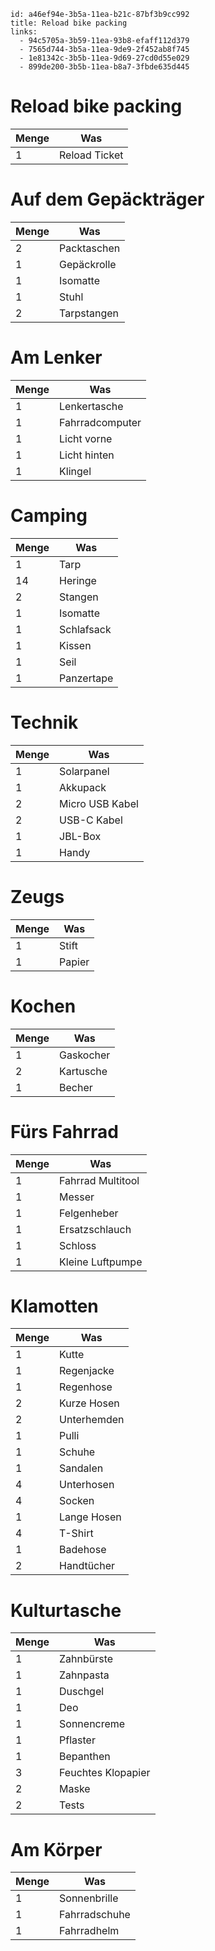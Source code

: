 ```
id: a46ef94e-3b5a-11ea-b21c-87bf3b9cc992
title: Reload bike packing
links:
  - 94c5705a-3b59-11ea-93b8-efaff112d379
  - 7565d744-3b5a-11ea-9de9-2f452ab8f745
  - 1e81342c-3b5b-11ea-9d69-27cd0d55e029
  - 899de200-3b5b-11ea-b8a7-3fbde635d445
```

# Reload bike packing

| Menge | Was           |
| ----- | ------------- |
| 1     | Reload Ticket |

# Auf dem Gepäckträger

| Menge | Was         |
| ----- | ----------- |
| 2     | Packtaschen |
| 1     | Gepäckrolle |
| 1     | Isomatte    |
| 1     | Stuhl       |
| 2     | Tarpstangen |

# Am Lenker

| Menge | Was             |
| ----- | --------------- |
| 1     | Lenkertasche    |
| 1     | Fahrradcomputer |
| 1     | Licht vorne     |
| 1     | Licht hinten    |
| 1     | Klingel         |

# Camping

| Menge | Was        |
| ----- | ---------- |
| 1     | Tarp       |
| 14    | Heringe    |
| 2     | Stangen    |
| 1     | Isomatte   |
| 1     | Schlafsack |
| 1     | Kissen     |
| 1     | Seil       |
| 1     | Panzertape |

# Technik

| Menge | Was             |
| ----- | --------------- |
| 1     | Solarpanel      |
| 1     | Akkupack        |
| 2     | Micro USB Kabel |
| 2     | USB-C Kabel     |
| 1     | JBL-Box         |
| 1     | Handy           |

# Zeugs

| Menge | Was    |
| ----- | ------ |
| 1     | Stift  |
| 1     | Papier |

# Kochen

| Menge | Was       |
| ----- | --------- |
| 1     | Gaskocher |
| 2     | Kartusche |
| 1     | Becher    |

# Fürs Fahrrad

| Menge | Was               |
| ----- | ----------------- |
| 1     | Fahrrad Multitool |
| 1     | Messer            |
| 1     | Felgenheber       |
| 1     | Ersatzschlauch    |
| 1     | Schloss           |
| 1     | Kleine Luftpumpe  |

# Klamotten

| Menge | Was         |
| ----- | ----------- |
| 1     | Kutte       |
| 1     | Regenjacke  |
| 1     | Regenhose   |
| 2     | Kurze Hosen |
| 2     | Unterhemden |
| 1     | Pulli       |
| 1     | Schuhe      |
| 1     | Sandalen    |
| 4     | Unterhosen  |
| 4     | Socken      |
| 1     | Lange Hosen |
| 4     | T-Shirt     |
| 1     | Badehose    |
| 2     | Handtücher  |

# Kulturtasche

| Menge | Was                |
| ----- | ------------------ |
| 1     | Zahnbürste         |
| 1     | Zahnpasta          |
| 1     | Duschgel           |
| 1     | Deo                |
| 1     | Sonnencreme        |
| 1     | Pflaster           |
| 1     | Bepanthen          |
| 3     | Feuchtes Klopapier |
| 2     | Maske              |
| 2     | Tests              |

# Am Körper

| Menge | Was           |
| ----- | ------------- |
| 1     | Sonnenbrille  |
| 1     | Fahrradschuhe |
| 1     | Fahrradhelm   |
